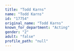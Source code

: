 ```yaml
---
title: "Todd Karns"
name: "Todd Karns"
id: "17754"
original_name: "Todd Karns"
known_for_department: "Acting"
gender: "2"
adult: "false"
profile_path: "null"
---
```

